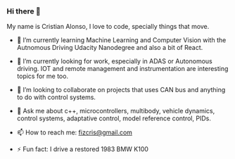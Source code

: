 ### Hi there 👋

My name is Cristian Alonso, I love to code, specially things that move.

- 🌱 I’m currently learning Machine Learning and Computer Vision with the Autnomous Driving Udacity Nanodegree and also a bit of React.
- 🔭 I’m currently looking for work, especially in ADAS or Autonomous driving. IOT and remote management and instrumentation are interesting topics for me too.
- 👯 I’m looking to collaborate on projects that uses CAN bus and anything to do with control systems.
- 💬 Ask me about c++, microcontrollers, multibody, vehicle dynamics, control systems, adaptative control, model reference control, PIDs.
- 📫 How to reach me: fizcris@gmail.com


- ⚡ Fun fact: I drive a restored 1983 BMW K100


<!--
**fizcris/fizcris** is a ✨ _special_ ✨ repository because its `README.md` (this file) appears on your GitHub profile.

Here are some ideas to get you started:

- 🔭 I’m currently working on ...
- 🌱 I’m currently learning ...
- 👯 I’m looking to collaborate on ...
- 🤔 I’m looking for help with ...
- 💬 Ask me about ...
- 📫 How to reach me: ...
- 😄 Pronouns: ...
- ⚡ Fun fact: ...
-->
